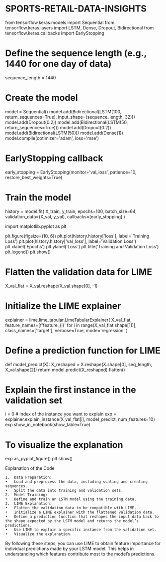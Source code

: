 # SPORTS-RETAIL-DATA-INSIGHTS

from tensorflow.keras.models import Sequential
from tensorflow.keras.layers import LSTM, Dense, Dropout, Bidirectional
from tensorflow.keras.callbacks import EarlyStopping

# Define the sequence length (e.g., 1440 for one day of data)
sequence_length = 1440

# Create the model
model = Sequential()
model.add(Bidirectional(LSTM(100, return_sequences=True), input_shape=(sequence_length, 32)))
model.add(Dropout(0.2))
model.add(Bidirectional(LSTM(50, return_sequences=True)))
model.add(Dropout(0.2))
model.add(Bidirectional(LSTM(50)))
model.add(Dense(1))
model.compile(optimizer='adam', loss='mse')

# EarlyStopping callback
early_stopping = EarlyStopping(monitor='val_loss', patience=10, restore_best_weights=True)

# Train the model
history = model.fit(
    X_train, y_train,
    epochs=100,
    batch_size=64,
    validation_data=(X_val, y_val),
    callbacks=[early_stopping]
)



import matplotlib.pyplot as plt

plt.figure(figsize=(10, 6))
plt.plot(history.history['loss'], label='Training Loss')
plt.plot(history.history['val_loss'], label='Validation Loss')
plt.xlabel('Epochs')
plt.ylabel('Loss')
plt.title('Training and Validation Loss')
plt.legend()
plt.show()










# Flatten the validation data for LIME
X_val_flat = X_val.reshape(X_val.shape[0], -1)

# Initialize the LIME explainer
explainer = lime.lime_tabular.LimeTabularExplainer(
    X_val_flat,
    feature_names=[f'feature_{i}' for i in range(X_val_flat.shape[1])],
    class_names=['target'],
    verbose=True,
    mode='regression'
)

# Define a prediction function for LIME
def model_predict(X):
    X_reshaped = X.reshape(X.shape[0], seq_length, X_val.shape[2])
    return model.predict(X_reshaped).flatten()

# Explain the first instance in the validation set
i = 0  # Index of the instance you want to explain
exp = explainer.explain_instance(X_val_flat[i], model_predict, num_features=10)
exp.show_in_notebook(show_table=True)

# To visualize the explanation
exp.as_pyplot_figure()
plt.show()

Explanation of the Code

	1.	Data Preparation:
	•	Load and preprocess the data, including scaling and creating sequences.
	•	Split the data into training and validation sets.
	2.	Model Training:
	•	Define and train an LSTM model using the training data.
	3.	LIME Explanation:
	•	Flatten the validation data to be compatible with LIME.
	•	Initialize a LIME explainer with the flattened validation data.
	•	Define a prediction function that reshapes the input data back to the shape expected by the LSTM model and returns the model’s predictions.
	•	Use LIME to explain a specific instance from the validation set.
	•	Visualize the explanation.

By following these steps, you can use LIME to obtain feature importance for individual predictions made by your LSTM model. This helps in understanding which features contribute most to the model’s predictions.
